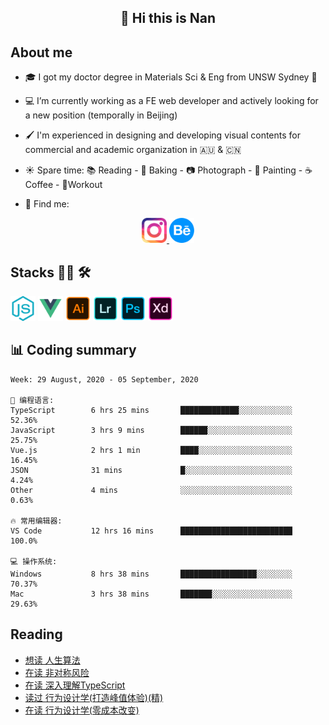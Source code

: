 <h2 align="center">👋 Hi this is Nan</h2>

## About me

- 🎓 I got my doctor degree in Materials Sci & Eng from UNSW Sydney :koala:

- :computer: I’m currently working as a FE web developer and actively looking for a new position (temporally in Beijing)

- :paintbrush: I'm experienced in designing and developing visual contents for commercial and academic organization in :australia: & :cn:

- :sunny: Spare time: :books: Reading - :bread: Baking - :camera: Photograph - :art: Painting - :coffee: Coffee - 💪Workout

- 💬 Find me:
<div align="center">
<a href="https://www.instagram.com/divetothesea/">

<img src="https://raw.githubusercontent.com/southchen/southchen/master/assets/instagram.svg" height="40em"  alt="divetothesea instagram"/>
</a>
<a href="https://www.behance.net/southchen">
<img src="https://raw.githubusercontent.com/southchen/southchen/master/assets/Behance.svg" height="40em"  alt="behance"/>
</a>
</div>

## Stacks 👨‍💻 🛠

<p align='left'>
<div style="display:inline-block">
<img src="https://raw.githubusercontent.com/southchen/southchen/master/assets/JavaScript.svg" height="40em"  alt="javascript"/>
<img src="https://raw.githubusercontent.com/southchen/southchen/master/assets/Vue.svg" height="40em"  alt="vue"/>
<img src="https://raw.githubusercontent.com/southchen/southchen/master/assets/Adobe Ai.svg" height="40em"  alt="adobe ai"/>
<img src="https://raw.githubusercontent.com/southchen/southchen/master/assets/Adobe Lr.svg" height="40em"  alt="adobe lr"/>
<img src="https://raw.githubusercontent.com/southchen/southchen/master/assets/Adobe Ps.svg" height="40em"  alt="adobe Ps"/>
<img src="https://raw.githubusercontent.com/southchen/southchen/master/assets/Adobe Xd.svg" height="40em"  alt="adobe Xd"/>
</div>
</p>

## 📊 Coding summary

<!--START_SECTION:waka-->
```text
Week: 29 August, 2020 - 05 September, 2020

💬 编程语言:
TypeScript        6 hrs 25 mins       █████████████░░░░░░░░░░░░   52.36%
JavaScript        3 hrs 9 mins        ██████░░░░░░░░░░░░░░░░░░░   25.75%
Vue.js            2 hrs 1 min         ████░░░░░░░░░░░░░░░░░░░░░   16.45%
JSON              31 mins             █░░░░░░░░░░░░░░░░░░░░░░░░   4.24%
Other             4 mins              ░░░░░░░░░░░░░░░░░░░░░░░░░   0.63%

🔥 常用编辑器:
VS Code           12 hrs 16 mins      █████████████████████████   100.0%

💻 操作系统:
Windows           8 hrs 38 mins       █████████████████░░░░░░░░   70.37%
Mac               3 hrs 38 mins       ███████░░░░░░░░░░░░░░░░░░   29.63%

```


<!--END_SECTION:waka-->

## Reading

<!-- DOUBAN-ACTIVITIES:START -->
- [想读 人生算法](https://www.douban.com/doubanapp/dispatch?uri=/status/3093399955/)
- [在读 非对称风险](https://www.douban.com/doubanapp/dispatch?uri=/status/3092709473/)
- [在读 深入理解TypeScript](https://www.douban.com/doubanapp/dispatch?uri=/status/3092709384/)
- [读过 行为设计学(打造峰值体验)(精)](https://www.douban.com/doubanapp/dispatch?uri=/status/3089552571/)
- [在读 行为设计学(零成本改变)](https://www.douban.com/doubanapp/dispatch?uri=/status/3089552375/)
<!-- DOUBAN-ACTIVITIES:END -->
